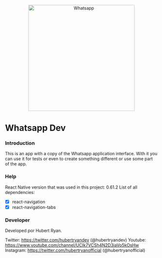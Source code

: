 <p align="center" style="border-radius:50px;">
  <img src="https://lh3.googleusercontent.com/bYtqbOcTYOlgc6gqZ2rwb8lptHuwlNE75zYJu6Bn076-hTmvd96HH-6v7S0YUAAJXoJN" width="350" title="Whatsapp">
</p>

# Whatsapp Dev
### Introduction

This is an app with a copy of the Whatsapp application interface. With it you can use it for tests or even to create something different or use some part of the app.

### Help

React Native version that was used in this project: 0.61.2
List of all dependencies:

- [x] react-navigation
- [x] react-navigation-tabs

### Developer

Developed por Hubert Ryan.

Twitter: https://twitter.com/hubertryandev (@hubertryandev)
Youtube: https://www.youtube.com/channel/UCIk7VCSh4N2D3iaVo5kOsHw
Instagram: https://twitter.com/hubertryanofficial (@hubertryanofficial)


